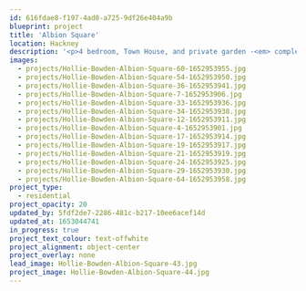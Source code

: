 ```yaml
---
id: 616fdae8-f197-4ad0-a725-9df26e404a9b
blueprint: project
title: 'Albion Square'
location: Hackney
description: '<p>4 bedroom, Town House, and private garden -<em> completing Spring 2021</em></p>'
images:
  - projects/Hollie-Bowden-Albion-Square-60-1652953955.jpg
  - projects/Hollie-Bowden-Albion-Square-54-1652953950.jpg
  - projects/Hollie-Bowden-Albion-Square-36-1652953941.jpg
  - projects/Hollie-Bowden-Albion-Square-7-1652953906.jpg
  - projects/Hollie-Bowden-Albion-Square-33-1652953936.jpg
  - projects/Hollie-Bowden-Albion-Square-34-1652953938.jpg
  - projects/Hollie-Bowden-Albion-Square-12-1652953911.jpg
  - projects/Hollie-Bowden-Albion-Square-4-1652953901.jpg
  - projects/Hollie-Bowden-Albion-Square-17-1652953914.jpg
  - projects/Hollie-Bowden-Albion-Square-19-1652953917.jpg
  - projects/Hollie-Bowden-Albion-Square-21-1652953919.jpg
  - projects/Hollie-Bowden-Albion-Square-24-1652953925.jpg
  - projects/Hollie-Bowden-Albion-Square-29-1652953930.jpg
  - projects/Hollie-Bowden-Albion-Square-64-1652953958.jpg
project_type:
  - residential
project_opacity: 20
updated_by: 5fdf2de7-2286-481c-b217-10ee6acef14d
updated_at: 1653044741
in_progress: true
project_text_colour: text-offwhite
project_alignment: object-center
project_overlay: none
lead_image: Hollie-Bowden-Albion-Square-43.jpg
project_image: Hollie-Bowden-Albion-Square-44.jpg
---
```

